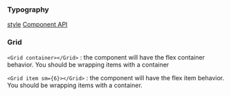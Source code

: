 ### Typography
[style](https://material-ui.com/style/typography/)
[Component API](https://material-ui.com/api/typography/)

### Grid
`<Grid container></Grid>` : the component will have the flex container behavior. You should be wrapping items with a container

`<Grid item sm={6}></Grid>` : the component will have the flex item behavior. You should be wrapping items with a container.

